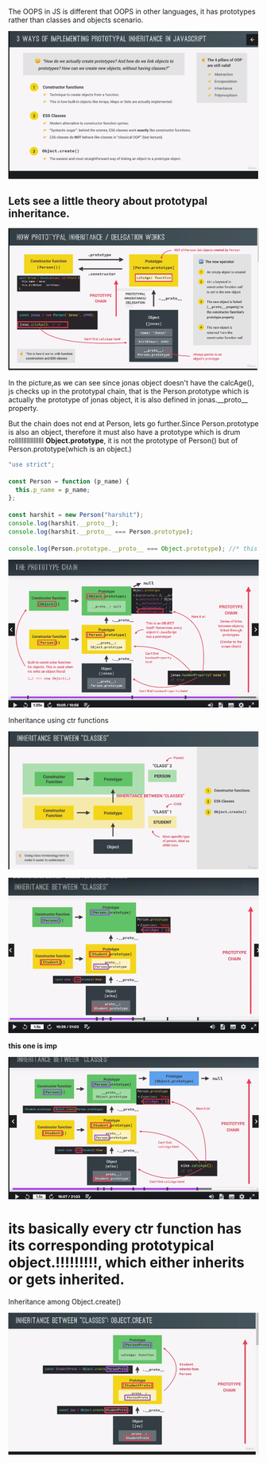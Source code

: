 The OOPS in JS is different that OOPS in other languages, it has prototypes rather than classes and objects scenario.

![](../img/i1.png)

## Lets see a little theory about prototypal inheritance.

![](../img/i2.png)

In the picture,as we can see since jonas object doesn't have the calcAge(), js checks up in the prototypal chain, that is the Person.prototype which is actually the prototype of jonas object, it is also defined in jonas.\_\_proto\_\_ property.

But the chain does not end at Person, lets go further.Since Person.prototype is also an object, therefore it must also have a prototype which is drum rolllllllllllllllll **Object.prototype**, it is not the prototype of Person() but of Person.prototype(which is an object.)

```js
"use strict";

const Person = function (p_name) {
  this.p_name = p_name;
};

const harshit = new Person("harshit");
console.log(harshit.__proto__);
console.log(harshit.__proto__ === Person.prototype);

console.log(Person.prototype.__proto__ === Object.prototype); //* this is true indicating Object.prototype is the prototype of Person.prototype(which is an object so it must have a prototype.), it is not the prototype of Person() but of Person.prototype.
```

![](../img/i3.png)

Inheritance using ctr functions

![](../img/i4.png)

![](../img/i5.png)

**this one is imp**

![](../img/i6.png)

<h1>its basically every ctr function has its corresponding prototypical object.!!!!!!!!!, which either inherits or gets inherited.</h1>

Inheritance among Object.create()

![](../img/i7.png)
